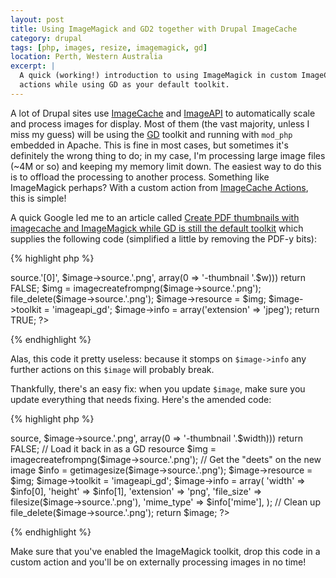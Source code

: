 ```yaml
---
layout: post
title: Using ImageMagick and GD2 together with Drupal ImageCache
category: drupal
tags: [php, images, resize, imagemagick, gd]
location: Perth, Western Australia
excerpt: |
  A quick (working!) introduction to using ImageMagick in custom ImageCache 
  actions while using GD as your default toolkit.
---
```


A lot of Drupal sites use [ImageCache][] and [ImageAPI][] to automatically
scale and process images for display. Most of them (the vast majority, unless
I miss my guess) will be using the [GD] toolkit and running with `mod_php`
embedded in Apache. This is fine in most cases, but sometimes it's definitely
the wrong thing to do; in my case, I'm processing large image files (~4M or
so) and keeping my memory limit down. The easiest way to do this is to offload
the processing to another process. Something like ImageMagick perhaps? With a
custom action from [ImageCache Actions][], this is simple!

A quick Google led me to an article called [Create PDF thumbnails with
imagecache and ImageMagick while GD is still the default
toolkit](http://drupal.org/node/641372) which supplies the following code
(simplified a little by removing the PDF-y bits):

{% highlight php %}
<?php
$w = 246; // change to your preferred thumbnail width
if (!_imageapi_imagemagick_convert($image->source.'[0]', $image->source.'.png', array(0 => '-thumbnail '.$w))) return FALSE;
$img = imagecreatefrompng($image->source.'.png');
file_delete($image->source.'.png');
$image->resource = $img;
$image->toolkit = 'imageapi_gd';
$image->info = array('extension' => 'jpeg');
return TRUE;
?>
{% endhighlight %}

Alas, this code it pretty useless: because it stomps on `$image->info` any
further actions on this `$image` will probably break.

Thankfully, there's an easy fix: when you update `$image`, make sure you
update everything that needs fixing. Here's the amended code:

{% highlight php %}
<?php
// "Thumbnail" the image
$width = 600;
if (!_imageapi_imagemagick_convert($image->source, $image->source.'.png', array(0 => '-thumbnail '.$width))) return FALSE;

// Load it back in as a GD resource
$img = imagecreatefrompng($image->source.'.png');

// Get the "deets" on the new image
$info = getimagesize($image->source.'.png');
$image->resource = $img;
$image->toolkit = 'imageapi_gd';
$image->info = array(
  'width' => $info[0],
  'height' => $info[1],
  'extension' => 'png',
  'file_size' => filesize($image->source.'.png'),
  'mime_type' => $info['mime'],
);

// Clean up
file_delete($image->source.'.png');

return $image;
?>
{% endhighlight %}

Make sure that you've enabled the ImageMagick toolkit, drop this code in a
custom action and you'll be on externally processing images in no time!

[ImageCache]: http://drupal.org/project/imagecache
[ImageAPI]: http://drupal.org/project/imageapi
[ImageCache Actions]: http://drupal.org/project/imagecache_actions
[GD]: http://www.php.net/gd
